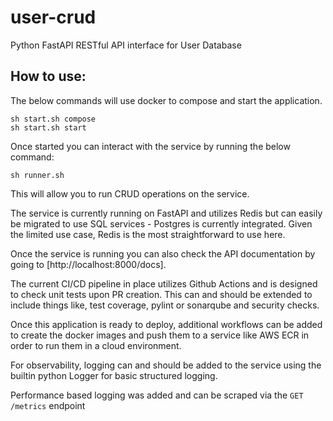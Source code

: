 # user-crud
Python FastAPI RESTful API interface for User Database

## How to use:

The below commands will use docker to compose and start the application.
```
sh start.sh compose
sh start.sh start
```
Once started you can interact with the service by running the below command:
```
sh runner.sh
```
This will allow you to run CRUD operations on the service.

The service is currently running on FastAPI and utilizes Redis but can easily be migrated to use SQL services - Postgres is currently integrated.
Given the limited use case, Redis is the most straightforward to use here.

Once the service is running you can also check the API documentation by going to [http://localhost:8000/docs].

The current CI/CD pipeline in place utilizes Github Actions and is designed to check unit tests upon PR creation. This can and should be extended to include things like, test coverage, pylint or sonarqube and security checks.

Once this application is ready to deploy, additional workflows can be added to create the docker images and push them to a service like AWS ECR in order to run them in a cloud environment. 


For observability, logging can and should be added to the service using the builtin python Logger for basic structured logging.

Performance based logging was added and can be scraped via the ```GET /metrics``` endpoint



